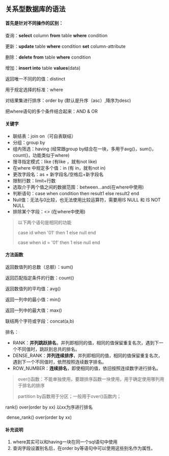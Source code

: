 ## 关系型数据库的语法

#### 首先是针对不同操作的区别：

查询：**select** column **from** table **where** condition

更新：**update** table **where** condition **set** column-attribute

删除：**delete from** table **where** condition

增加：**insert into** table **values**(data)

返回唯一不同的的值：distinct

用于规定选择的标准：where

对结果集进行排序：order by (默认是升序（asc）,降序为desc)

把where语句的多个条件结合起来：AND & OR

#### 关键字

- 联结表：join on（可自表联结）
- 分组：group by
- 组内筛选：having (经常跟group by结合在一块，多用于avg()，sum()，count()，功能类似于where)
- 搜寻指定模式：like  (有like ，就有not like)
- 在where 中规定多个值：in (有 in，就有not in)
- 更改字段名：as + 新字段名/空格后+新字段名
- 限制行数：limit+行数
- 选取介于两个值之间的数据范围：between...and(在where中使用)
- 判断语句：case when condition then result1 else result2 end
- Null值：无法与0比较，也无法使用比较运算符，需要用IS NULL 和 IS NOT NULL
- 排除某个字段：<> (在where中使用)

> 以下两个语句是相同的功能
>
> case id when '01' then 1 else null end 
>
> case when id = '01' then 1 else null end 

#### 方法函数

返回数值列的总数（总额）：sum()

返回匹配指定条件的行数：count()

返回数值列的平均值：avg()

返回一列中的最小值：min()

返回一列中的最大值：max()

联结两个字符或字段：concat(a,b)

排名：

- RANK：**并列跳跃排名**，并列即相同的值，相同的值保留重复名次，遇到下一个不同值时，跳跃到总共的排名。
- DENSE_RANK：**并列连续排序**，并列即相同的值，相同的值保留重复名次，遇到下一个不同值时，依然按照连续数字排名。
- ROW_NUMBER：**连续排名**，即使相同的值，依旧按照连续数字进行排名。

>over()函数：不能单独使用，要跟排序函数一块使用，用于确定使用哪列用于排名的排序
>
>partition by函数用于分区；一般用于over()函数内；

rank() over(order by xx) 以xx为序进行排名

​			dense_rank() over(order by xx)



#### 补充说明

1. where其实可以和having一块在同一个sql语句中使用
2. 查询字段设置别名后，在order by等语句中可以使用这些别名作为属性。